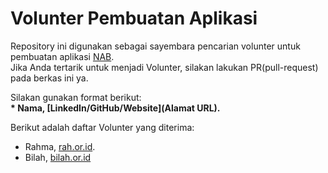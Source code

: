 # Volunter Pembuatan Aplikasi
Repository ini digunakan sebagai sayembara pencarian volunter untuk pembuatan aplikasi [NAB](www.dicoding.com).<br>
Jika Anda tertarik untuk menjadi Volunter, silakan lakukan PR(pull-request) pada berkas ini ya.<br>

Silakan gunakan format berikut:<br>
**\* Nama, [LinkedIn/GitHub/Website](Alamat URL).**  

Berikut adalah daftar Volunter yang diterima:
* Rahma, [rah.or.id](https://rah.or.id).
* Bilah, [bilah.or.id](https://bilah.or.id)
